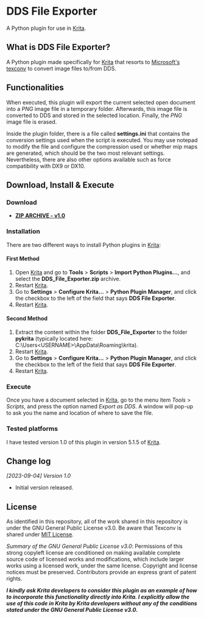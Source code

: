 # DDS File Exporter
A Python plugin for use in [Krita](https://krita.org).

## What is DDS File Exporter?
A Python plugin made specifically for [Krita](https://krita.org) that resorts to [Microsoft's texconv](https://github.com/Microsoft/DirectXTex/wiki/Texconv) to convert image files to/from DDS.

## Functionalities
When executed, this plugin will export the current selected open document into a _PNG_ image file in a temporary folder. Afterwards, this image file is converted to DDS and stored in the selected location. Finally, the _PNG_ image file is erased.

Inside the plugin folder, there is a file called **settings.ini** that contains the conversion settings used when the script is executed. You may use notepad to modify the file and configure the compression used or whether mip maps are generated, which should be the two most relevant settings. Nevertheless, there are also other options available such as force compatibility with DX9 or DX10.

## Download, Install & Execute
### Download
+ **[ZIP ARCHIVE - v1.0](https://github.com/esuriddick/Programming/raw/d083ac9e75f5b0b0b3e736e7fe82c491f7e1f836/Python/Krita/DDS_File_Exporter/Downloads/DDS_File_Exporter_v1.0.zip)**

### Installation
There are two different ways to install Python plugins in [Krita](https://krita.org):
#### First Method
1. Open [Krita](https://krita.org) and go to **Tools** > **Scripts** > **Import Python Plugins...**, and select the **DDS_File_Exporter.zip** archive.
2. Restart [Krita](https://krita.org).
3. Go to **Settings** > **Configure Krita...** > **Python Plugin Manager**, and click the checkbox to the left of the field that says **DDS File Exporter**.
4. Restart [Krita](https://krita.org).

#### Second Method
1. Extract the content within the folder **DDS_File_Exporter** to the folder **pykrita** (typically located here: C:\Users\<USERNAME>\AppData\Roaming\krita).
2. Restart [Krita](https://krita.org).
3. Go to **Settings** > **Configure Krita...** > **Python Plugin Manager**, and click the checkbox to the left of the field that says **DDS File Exporter**.
4. Restart [Krita](https://krita.org).

### Execute
Once you have a document selected in [Krita](https://krita.org), go to the menu item _Tools_ > _Scripts_, and press the option named _Export as DDS_. A window will pop-up to ask you the name and location of where to save the file.

### Tested platforms
I have tested version 1.0 of this plugin in version 5.1.5 of [Krita](https://krita.org).

## Change log
_[2023-09-04] Version 1.0_
- Initial version released.

## License
As identified in this repository, all of the work shared in this repository is under the GNU General Public License v3.0. Be aware that Texconv is shared under [MIT License](https://opensource.org/license/mit/).

_Summary of the GNU General Public License v3.0_: Permissions of this strong copyleft license are conditioned on making available complete source code of licensed works and modifications, which include larger works using a licensed work, under the same license. Copyright and license notices must be preserved. Contributors provide an express grant of patent rights.

**_I kindly ask Krita developers to consider this plugin as an example of how to incorporate this functionality directly into Krita. I explicitly allow the use of this code in Krita by Krita developers without any of the conditions stated under the GNU General Public License v3.0._**
